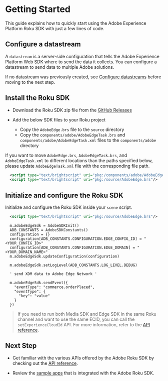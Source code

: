 # Getting Started

This guide explains how to quickly start using the Adobe Experience Platform Roku SDK with just a few lines of code.

## Configure a datastream

A `datastream` is a server-side configuration that tells the Adobe Experience Platform Web SDK where to send the data it collects. You can configure a datastream to send data to multiple Adobe solutions.

If no datastream was previously created, see [Configure datastreams](https://developer.adobe.com/client-sdks/documentation/getting-started/configure-datastreams/) before moving to the next step.

## Install the Roku SDK

- Download the Roku SDK zip file from the [GitHub Releases](https://github.com/adobe/aepsdk-roku/releases)

- Add the below SDK files to your Roku project

  - Copy the `AdobeEdge.brs` file to the `source` directory
  - Copy the `components/adobe/AdobeEdgeTask.brs` and `components/adobe/AdobeEdgeTask.xml` files to the `components/adobe` directory

If you want to move `AdobeEdge.brs`, `AdobeEdgeTask.brs`, and `AdobeEdgeTask.xml` to different locations than the paths specified below, please update `AdobeEdgeTask.xml` file with the corresponding file path.

```xml
  <script type="text/brightscript" uri="pkg:/components/adobe/AdobeEdgeTask.brs"/>
  <script type="text/brightscript" uri="pkg:/source/AdobeEdge.brs"/>
```

## Initialize and configure the Roku SDK

Initialize and configure the Roku SDK inside your `scene` script.

```xml
  <script type="text/brightscript" uri="pkg:/source/AdobeEdge.brs"/>
```

```brightscript
  m.adobeEdgeSdk = AdobeSDKInit()
  ADB_CONSTANTS = AdobeSDKConstants()
  configuration = {}
  configuration[ADB_CONSTANTS.CONFIGURATION.EDGE_CONFIG_ID] = "<YOUR_CONFIG_ID>"
  configuration[ADB_CONSTANTS.CONFIGURATION.EDGE_DOMAIN] = "<YOUR_DOMAIN_NAME>"
  m.adobeEdgeSdk.updateConfiguration(configuration)

  m.adobeEdgeSdk.setLogLevel(ADB_CONSTANTS.LOG_LEVEL.DEBUG)

  ' send XDM data to Adobe Edge Network '

  m.adobeEdgeSdk.sendEvent({
    "eventType": "commerce.orderPlaced",
    "eventType": {
      "key": "value"
    }
  })
```

> If you need to run both Media SDK and Edge SDK in the same Roku channel and want to use the same ECID, you can call the `setExperienceCloudId` API. For more information, refer to the [API reference](./api-reference.md#setexperiencecloudid).

## Next Step

- Get familiar with the various APIs offered by the Adobe Roku SDK by checking out the [API reference](./api-reference.md).

- Review the [sample apps](../sample/simple-videoplayer-channel/README.md) that is integrated with the Adobe Roku SDK.
